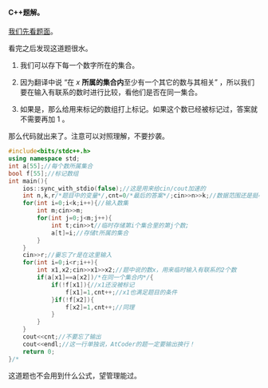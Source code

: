 #### C++题解。

[我们先看题面](https://www.luogu.com.cn/problem/AT198)。

看完之后发现这道题很水。

1. 我们可以存下每一个数字所在的集合。

1. 因为翻译中说 “在 $x$ **所属的集合内**至少有一个其它的数与其相关” ，所以我们要在输入有联系的数时进行比较，看他们是否在同一集合。

1. 如果是，那么给用来标记的数组打上标记。如果这个数已经被标记过，答案就不需要再加 $1$ 。

那么代码就出来了。注意可以对照理解，不要抄袭。

```cpp
#include<bits/stdc++.h>
using namespace std;
int a[55];//每个数所属集合 
bool f[55];//标记数组 
int main(){
	ios::sync_with_stdio(false);//这是用来给cin/cout加速的 
	int n,k,r/*题目中的变量*/,cnt=0/*最后的答案*/;cin>>n>>k;//数据范围还是挺小的
	for(int i=0;i<k;i++){//输入数集 
		int m;cin>>m;
		for(int j=0;j<m;j++){
			int t;cin>>t//临时存储第i个集合里的第j个数;
			a[t]=i;//存储t所属的集合 
		}
	}
	cin>>r;//嫑忘了r是在这里输入
	for(int i=0;i<r;i++){
		int x1,x2;cin>>x1>>x2;//题中说的数x，用来临时输入有联系的2个数 
		if(a[x1]==a[x2])/*在同一个集合内*/{
			if(!f[x1]){//x1还没被标记
				f[x1]=1,cnt++;//x1也满足题目的条件 
			}if(!f[x2]){
				f[x2]=1,cnt++;//同理 
			}
		}
	}
	cout<<cnt;//不要忘了输出
	cout<<endl;//这一行单独说，AtCoder的题一定要输出换行！ 
	return 0;
}/*
```
这道题也不会用到什么公式，望管理能过。